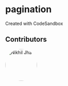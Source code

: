 # pagination
Created with CodeSandbox

## Contributors

<a href="https://github.com/NikhilJHA01">
  <img src="https://shorturl.at/fg139" alt="Nikhil Jha" style="border-radius: 50%"; width="100"; height="100"">
</a>
